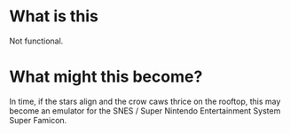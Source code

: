 # What is this

Not functional.

# What might this become?

In time, if the stars align and the crow caws thrice on the rooftop,
this may become an emulator for the SNES / Super Nintendo Entertainment System
Super Famicon.